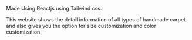 Made Using Reactjs using Tailwind css.

This website shows the detail information of all types of handmade carpet and also gives you the option for size customization and color customization.

